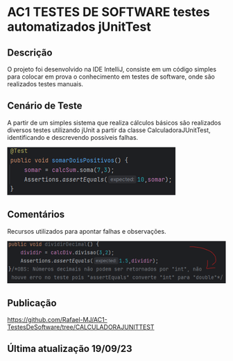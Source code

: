 # AC1 TESTES DE SOFTWARE testes automatizados jUnitTest
## Descrição
O projeto foi desenvolvido na IDE IntelliJ, consiste em um código simples para colocar em prova o conhecimento em testes de software, onde são realizados testes manuais.

## Cenário de Teste
A partir de um simples sistema que realiza cálculos básicos são realizados diversos testes utilizando jUnit a partir da classe CalculadoraJUnitTest, identificando e descrevendo possíveis falhas.

![Cenario](funcoes.png)

## Comentários
Recursos utilizados para apontar falhas e observações.

![Comentários](comentarios.png)


## Publicação
https://github.com/Rafael-MJ/AC1-TestesDeSoftware/tree/CALCULADORAJUNITTEST

## Última atualização 19/09/23
